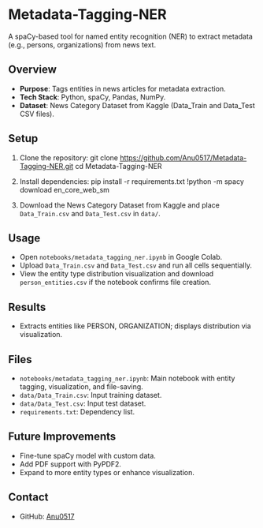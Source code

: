 # Metadata-Tagging-NER

A spaCy-based tool for named entity recognition (NER) to extract metadata (e.g., persons, organizations) from news text.

## Overview
- **Purpose**: Tags entities in news articles for metadata extraction.
- **Tech Stack**: Python, spaCy, Pandas, NumPy.
- **Dataset**: News Category Dataset from Kaggle (Data_Train and Data_Test CSV files).

## Setup
1. Clone the repository:
git clone https://github.com/Anu0517/Metadata-Tagging-NER.git
cd Metadata-Tagging-NER

2. Install dependencies:
pip install -r requirements.txt
!python -m spacy download en_core_web_sm

3. Download the News Category Dataset from Kaggle[](https://www.kaggle.com/datasets/akash14/news-category-dataset) and place `Data_Train.csv` and `Data_Test.csv` in `data/`.

## Usage
- Open `notebooks/metadata_tagging_ner.ipynb` in Google Colab.
- Upload `Data_Train.csv` and `Data_Test.csv` and run all cells sequentially.
- View the entity type distribution visualization and download `person_entities.csv` if the notebook confirms file creation.

## Results
- Extracts entities like PERSON, ORGANIZATION; displays distribution via visualization.

## Files
- `notebooks/metadata_tagging_ner.ipynb`: Main notebook with entity tagging, visualization, and file-saving.
- `data/Data_Train.csv`: Input training dataset.
- `data/Data_Test.csv`: Input test dataset.
- `requirements.txt`: Dependency list.

## Future Improvements
- Fine-tune spaCy model with custom data.
- Add PDF support with PyPDF2.
- Expand to more entity types or enhance visualization.

## Contact
- GitHub: [Anu0517](https://github.com/Anu0517)
